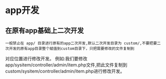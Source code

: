 # app开发

## 在原有app基础上二次开发

    一般禁止在 app/ 目录进行原有的app二次开发,默认二次开发目录为 custom/,不要把要二次开发的原有app目录整个赋值到custom目录下，只把需要修改的文件复制到
对应位置进行修改开发。
例如:我们要修改app/sysitem/controller/admin/item.php文件,把此文件复制到custom/sysitem/controller/admin/item.php进行修改开发。
